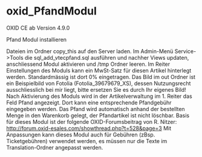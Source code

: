 oxid_PfandModul
===============

OXID CE ab Version 4.9.0

Pfand Modul installieren

Dateien im Ordner copy_this auf den Server laden.
Im Admin-Menü Service->Tools die sql_add_vtecpfand.sql ausführen und nachher Views updaten, anschliessend Modul aktivieren und /tmp Ordner leeren. Im Reiter Einstellungen des Moduls kann ein MwSt-Satz für diesen Artikel hinterlegt werden. Standardmässig ist dort 0% eingetragen.
Das Bild im out Ordner ist ein Beispielbild von Fotolia (Fotolia_39679679_XS), dessen Nutzungsrecht ausschliesslich bei mir liegt, bitte ersetzen Sie es durch Ihr eigenes Bild!
Nach Aktivierung des Moduls wird in der Artikelverwaltung im 1. Reiter das Feld Pfand angezeigt. Dort kann eine entsprechende Pfandgebühr eingegeben werden.
Das Pfand wird automatisch anhand der bestellten Menge in den Warenkorb gelegt, der Pfandartikel ist nicht löschbar.
Basis für dieses Modul ist der folgende OXID-Forumsbeitrag von R. Nitzer:
http://forum.oxid-esales.com/showthread.php?t=528&page=3
Mit Anpassungen kann dieses Modul auch für Gebühren (zBsp. Ticketgebühren) verwendet werden, es müssen nur die Texte im Translation-Ordner angepasst werden.

